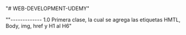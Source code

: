 "# WEB-DEVELOPMENT-UDEMY"

""*-------------*
1.0 Primera clase, la cual se agrega las etiquetas
HMTL, Body, img, href y H1 al H6"
